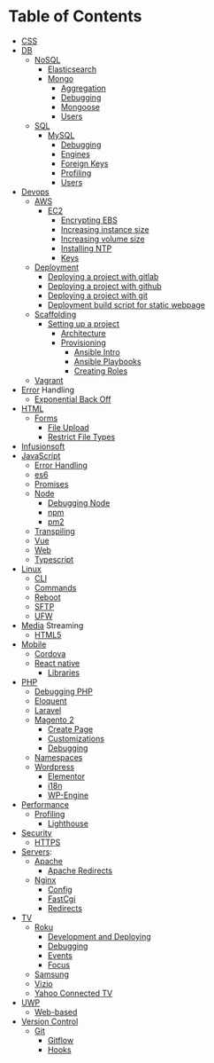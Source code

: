 # Table of Contents

- [CSS](./css/README.md)
- [DB]()
    - [NoSQL]()
        - [Elasticsearch](./db/nosql/elasticsearch/README.md)
        - [Mongo](./db/nosql/mongo/README.md)
            - [Aggregation](./db/nosql/mongo/aggregation-pipeline/README.md)
            - [Debugging](./db/nosql/mongo/debugging/README.md)
            - [Mongoose](./db/nosql/mongo/mongoose/README.md)
            - [Users](./db/nosql/mongo/users/README.md)
    - [SQL]()
        - [MySQL](./db/sql/mysql/README.md)
            - [Debugging](./db/sql/mysql/debugging/README.md)
            - [Engines](./db/sql/mysql/engines/README.md)
            - [Foreign Keys](./db/sql/mysql/foreign-keys/README.md)
            - [Profiling](./db/sql/mysql/profiling/README.md)
            - [Users](./db/sql/mysql/users/README.md)
- [Devops]()
    - [AWS]()
        - [EC2]()
            - [Encrypting EBS](./devops/aws/ec2/encrypting-ebs/README.md)
            - [Increasing instance size](./devops/aws/ec2/increasing-instance-size/README.md)
            - [Increasing volume size](./devops/aws/ec2/increasing-volume-size/README.md)
            - [Installing NTP](./devops/aws/ec2/installing-ntp/README.md)
            - [Keys](./devops/aws/ec2/keys/README.md)
    - [Deployment](./devops/deployment/README.md)
        - [Deploying a project with gitlab](./devops/deployment/gitlab/README.md)
        - [Deploying a project with github](./devops/deployment/github/README.md)
        - [Deploying a project with git](./devops/deployment/git/README.md)
        - [Deployment build script for static webpage](./devops/deployment/build/README.md)
    - [Scaffolding]()
        - [Setting up a project](./devops/scaffolding/project-setup/README.md)
            - [Architecture](./devops/scaffolding/project-setup/architecture/README.md)
            - [Provisioning](./devops/scaffolding/project-setup/provisioning/README.md)
                - [Ansible Intro](./devops/scaffolding/project-setup/provisioning/ansible/README.md)
                - [Ansible Playbooks](./devops/scaffolding/project-setup/provisioning/ansible/playbooks/README.md)
                - [Creating Roles](./devops/scaffolding/project-setup/provisioning/ansible/roles/README.md)
    - [Vagrant](./devops/vagrant/README.md)
- [Error]() Handling
    - [Exponential Back Off](./error-handling/exponential-backoff/README.md)
- [HTML]()
    - [Forms]()
        - [File Upload](./html/forms/file-upload/README.md)
        - [Restrict File Types](./html/forms/restrict-file-types/README.md)
- [Infusionsoft](./infusionsoft/README.md)
- [JavaScript](./javascript/README.md)
    - [Error Handling](./javascript/error-handling/README.md)
    - [es6](./javascript/es6/README.md)
    - [Promises](./javascript/promises/README.md)
    - [Node](./javascript/node/README.md)
        - [Debugging Node](./javascript/node/debugging/README.md)
        - [npm](./javascript/node/npm/README.md)
        - [pm2](./javascript/node/pm2/README.md)
    - [Transpiling](./javascript/transpiling/README.md)
    - [Vue](./javascript/vue/README.md)
    - [Web](./javascript/web/README.md)
    - [Typescript](./javascript/typescript/README.md)
- [Linux]()
    - [CLI](./linux/cli/README.md)
    - [Commands](./linux/commands/README.md)
    - [Reboot](./linux/reboots/README.md)
    - [SFTP](./linux/sftp/README.md)
    - [UFW](./linux/ufw/README.md)
- [Media]() Streaming
    - [HTML5](./media-streaming/html5/README.md)
- [Mobile]()
    - [Cordova](./mobile/cordova/README.md)
    - [React native](./mobile/react-native/README.md)
        - [Libraries](./mobile/react-native/libraries/README.md)
- [PHP]()
    - [Debugging PHP](./php/debugging/README.md)
    - [Eloquent](./php/eloquent/README.md)
    - [Laravel](./php/laravel/README.md)
    - [Magento 2](./php/magento-2/README.md)
      - [Create Page](./php/magento-2/create-page/README.md)
      - [Customizations](./php/magento-2/customizations/README.md)
      - [Debugging](./php/magento-2/debugging/README.md)
    - [Namespaces](./php/namespaces/README.md)
    - [Wordpress](./php/wordpress/README.md)
      - [Elementor](./php/wordpress/elementor/README.md)
      - [i18n](./php/wordpress/i18n/README.md)
      - [WP-Engine](./php/wordpress/wp-engine/README.md)
- [Performance]()
    - [Profiling](./profiling/README.md)
        - [Lighthouse](./profiling/lighthouse/README.md)
- [Security](./security/README.md)
    - [HTTPS](./security/HTTPS/README.md)
- [Servers]():
    - [Apache](./servers/apache/README.md)
      - [Apache Redirects](./servers/apache/redirects/README.md)
    - [Nginx](./servers/nginx/README.md)
        - [Config](./servers/nginx/config/README.md)
        - [FastCgi](./servers/nginx/fastcgi/README.md)
        - [Redirects](./servers/nginx/redirects/README.md)
- [TV](./tv/README.md)
    - [Roku](./tv/roku/README.md)
      - [Development and Deploying](./tv/roku/development/README.md)
      - [Debugging](./tv/roku/debugging/README.md)
      - [Events](./tv/roku/events/README.md)
      - [Focus](./tv/roku/focus/README.md)
    - [Samsung](./tv/samsung/README.md)
    - [Vizio](./tv/vizio/README.md)
    - [Yahoo Connected TV](./tv/yctv/README.md)
- [UWP]()
    - [Web-based](./uwp/web-based/README.md)
- [Version Control](./version-control/README.md)
   - [Git](./version-control/git/README.md)
        - [Gitflow](./version-control/git/gitflow/README.md)
        - [Hooks](./version-control/git/hooks/README.md)
